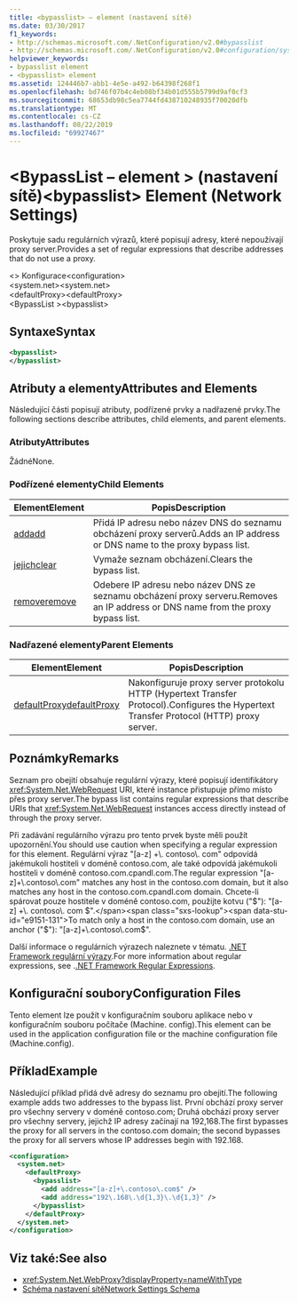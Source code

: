 ```yaml
---
title: <bypasslist> – element (nastavení sítě)
ms.date: 03/30/2017
f1_keywords:
- http://schemas.microsoft.com/.NetConfiguration/v2.0#bypasslist
- http://schemas.microsoft.com/.NetConfiguration/v2.0#configuration/system.net/defaultProxy/bypasslist
helpviewer_keywords:
- bypasslist element
- <bypasslist> element
ms.assetid: 124446b7-abb1-4e5e-a492-b64398f268f1
ms.openlocfilehash: bd746f07b4c4eb08bf34b01d555b5799d9af0cf3
ms.sourcegitcommit: 68653db98c5ea7744fd438710248935f70020dfb
ms.translationtype: MT
ms.contentlocale: cs-CZ
ms.lasthandoff: 08/22/2019
ms.locfileid: "69927467"
---
```

# <a name="bypasslist-element-network-settings"></a><span data-ttu-id="e9151-102">\<BypassList – element > (nastavení sítě)</span><span class="sxs-lookup"><span data-stu-id="e9151-102">\<bypasslist> Element (Network Settings)</span></span>
<span data-ttu-id="e9151-103">Poskytuje sadu regulárních výrazů, které popisují adresy, které nepoužívají proxy server.</span><span class="sxs-lookup"><span data-stu-id="e9151-103">Provides a set of regular expressions that describe addresses that do not use a proxy.</span></span>  
  
 <span data-ttu-id="e9151-104">\<> Konfigurace</span><span class="sxs-lookup"><span data-stu-id="e9151-104">\<configuration></span></span>  
<span data-ttu-id="e9151-105">\<system.net></span><span class="sxs-lookup"><span data-stu-id="e9151-105">\<system.net></span></span>  
<span data-ttu-id="e9151-106">\<defaultProxy></span><span class="sxs-lookup"><span data-stu-id="e9151-106">\<defaultProxy></span></span>  
<span data-ttu-id="e9151-107">\<BypassList ></span><span class="sxs-lookup"><span data-stu-id="e9151-107">\<bypasslist></span></span>  
  
## <a name="syntax"></a><span data-ttu-id="e9151-108">Syntaxe</span><span class="sxs-lookup"><span data-stu-id="e9151-108">Syntax</span></span>  
  
```xml  
<bypasslist>   
</bypasslist>  
```  
  
## <a name="attributes-and-elements"></a><span data-ttu-id="e9151-109">Atributy a elementy</span><span class="sxs-lookup"><span data-stu-id="e9151-109">Attributes and Elements</span></span>  
 <span data-ttu-id="e9151-110">Následující části popisují atributy, podřízené prvky a nadřazené prvky.</span><span class="sxs-lookup"><span data-stu-id="e9151-110">The following sections describe attributes, child elements, and parent elements.</span></span>  
  
### <a name="attributes"></a><span data-ttu-id="e9151-111">Atributy</span><span class="sxs-lookup"><span data-stu-id="e9151-111">Attributes</span></span>  
 <span data-ttu-id="e9151-112">Žádné</span><span class="sxs-lookup"><span data-stu-id="e9151-112">None.</span></span>  
  
### <a name="child-elements"></a><span data-ttu-id="e9151-113">Podřízené elementy</span><span class="sxs-lookup"><span data-stu-id="e9151-113">Child Elements</span></span>  
  
|<span data-ttu-id="e9151-114">**Element**</span><span class="sxs-lookup"><span data-stu-id="e9151-114">**Element**</span></span>|<span data-ttu-id="e9151-115">**Popis**</span><span class="sxs-lookup"><span data-stu-id="e9151-115">**Description**</span></span>|  
|-----------------|---------------------|  
|[<span data-ttu-id="e9151-116">add</span><span class="sxs-lookup"><span data-stu-id="e9151-116">add</span></span>](add-element-for-bypasslist-network-settings.md)|<span data-ttu-id="e9151-117">Přidá IP adresu nebo název DNS do seznamu obcházení proxy serverů.</span><span class="sxs-lookup"><span data-stu-id="e9151-117">Adds an IP address or DNS name to the proxy bypass list.</span></span>|  
|[<span data-ttu-id="e9151-118">jejich</span><span class="sxs-lookup"><span data-stu-id="e9151-118">clear</span></span>](clear-element-for-bypasslist-network-settings.md)|<span data-ttu-id="e9151-119">Vymaže seznam obcházení.</span><span class="sxs-lookup"><span data-stu-id="e9151-119">Clears the bypass list.</span></span>|  
|[<span data-ttu-id="e9151-120">remove</span><span class="sxs-lookup"><span data-stu-id="e9151-120">remove</span></span>](remove-element-for-bypasslist-network-settings.md)|<span data-ttu-id="e9151-121">Odebere IP adresu nebo název DNS ze seznamu obcházení proxy serveru.</span><span class="sxs-lookup"><span data-stu-id="e9151-121">Removes an IP address or DNS name from the proxy bypass list.</span></span>|  
  
### <a name="parent-elements"></a><span data-ttu-id="e9151-122">Nadřazené elementy</span><span class="sxs-lookup"><span data-stu-id="e9151-122">Parent Elements</span></span>  
  
|<span data-ttu-id="e9151-123">**Element**</span><span class="sxs-lookup"><span data-stu-id="e9151-123">**Element**</span></span>|<span data-ttu-id="e9151-124">**Popis**</span><span class="sxs-lookup"><span data-stu-id="e9151-124">**Description**</span></span>|  
|-----------------|---------------------|  
|[<span data-ttu-id="e9151-125">defaultProxy</span><span class="sxs-lookup"><span data-stu-id="e9151-125">defaultProxy</span></span>](defaultproxy-element-network-settings.md)|<span data-ttu-id="e9151-126">Nakonfiguruje proxy server protokolu HTTP (Hypertext Transfer Protocol).</span><span class="sxs-lookup"><span data-stu-id="e9151-126">Configures the Hypertext Transfer Protocol (HTTP) proxy server.</span></span>|  
  
## <a name="remarks"></a><span data-ttu-id="e9151-127">Poznámky</span><span class="sxs-lookup"><span data-stu-id="e9151-127">Remarks</span></span>  
 <span data-ttu-id="e9151-128">Seznam pro obejití obsahuje regulární výrazy, které popisují identifikátory <xref:System.Net.WebRequest> URI, které instance přistupuje přímo místo přes proxy server.</span><span class="sxs-lookup"><span data-stu-id="e9151-128">The bypass list contains regular expressions that describe URIs that <xref:System.Net.WebRequest> instances access directly instead of through the proxy server.</span></span>  
  
 <span data-ttu-id="e9151-129">Při zadávání regulárního výrazu pro tento prvek byste měli použít upozornění.</span><span class="sxs-lookup"><span data-stu-id="e9151-129">You should use caution when specifying a regular expression for this element.</span></span> <span data-ttu-id="e9151-130">Regulární výraz "[a-z] +\\. contoso\\. com" odpovídá jakémukoli hostiteli v doméně contoso.com, ale také odpovídá jakémukoli hostiteli v doméně contoso.com.cpandl.com.</span><span class="sxs-lookup"><span data-stu-id="e9151-130">The regular expression "[a-z]+\\.contoso\\.com" matches any host in the contoso.com domain, but it also matches any host in the contoso.com.cpandl.com domain.</span></span> <span data-ttu-id="e9151-131">Chcete-li spárovat pouze hostitele v doméně contoso.com, použijte kotvu ("$"): "[a-z] +\\. contoso\\. com $".</span><span class="sxs-lookup"><span data-stu-id="e9151-131">To match only a host in the contoso.com domain, use an anchor ("$"): "[a-z]+\\.contoso\\.com$".</span></span>  
  
 <span data-ttu-id="e9151-132">Další informace o regulárních výrazech naleznete v tématu. [.NET Framework regulární výrazy](../../../../standard/base-types/regular-expressions.md).</span><span class="sxs-lookup"><span data-stu-id="e9151-132">For more information about regular expressions, see .[.NET Framework Regular Expressions](../../../../standard/base-types/regular-expressions.md).</span></span>  
  
## <a name="configuration-files"></a><span data-ttu-id="e9151-133">Konfigurační soubory</span><span class="sxs-lookup"><span data-stu-id="e9151-133">Configuration Files</span></span>  
 <span data-ttu-id="e9151-134">Tento element lze použít v konfiguračním souboru aplikace nebo v konfiguračním souboru počítače (Machine. config).</span><span class="sxs-lookup"><span data-stu-id="e9151-134">This element can be used in the application configuration file or the machine configuration file (Machine.config).</span></span>  
  
## <a name="example"></a><span data-ttu-id="e9151-135">Příklad</span><span class="sxs-lookup"><span data-stu-id="e9151-135">Example</span></span>  
 <span data-ttu-id="e9151-136">Následující příklad přidá dvě adresy do seznamu pro obejití.</span><span class="sxs-lookup"><span data-stu-id="e9151-136">The following example adds two addresses to the bypass list.</span></span> <span data-ttu-id="e9151-137">První obchází proxy server pro všechny servery v doméně contoso.com; Druhá obchází proxy server pro všechny servery, jejichž IP adresy začínají na 192,168.</span><span class="sxs-lookup"><span data-stu-id="e9151-137">The first bypasses the proxy for all servers in the contoso.com domain; the second bypasses the proxy for all servers whose IP addresses begin with 192.168.</span></span>  
  
```xml  
<configuration>  
  <system.net>  
    <defaultProxy>  
      <bypasslist>  
        <add address="[a-z]+\.contoso\.com$" />  
        <add address="192\.168\.\d{1,3}\.\d{1,3}" />  
      </bypasslist>  
    </defaultProxy>  
  </system.net>  
</configuration>  
```  
  
## <a name="see-also"></a><span data-ttu-id="e9151-138">Viz také:</span><span class="sxs-lookup"><span data-stu-id="e9151-138">See also</span></span>

- <xref:System.Net.WebProxy?displayProperty=nameWithType>
- [<span data-ttu-id="e9151-139">Schéma nastavení sítě</span><span class="sxs-lookup"><span data-stu-id="e9151-139">Network Settings Schema</span></span>](index.md)
